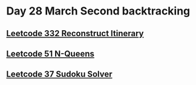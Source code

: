 # Day 28 March Second backtracking

## [Leetcode 332 Reconstruct Itinerary](https://leetcode.com/problems/reconstruct-itinerary/)

## [Leetcode 51 N-Queens](https://leetcode.com/problems/n-queens/)

## [Leetcode 37 Sudoku Solver](https://leetcode.com/problems/sudoku-solver/)
